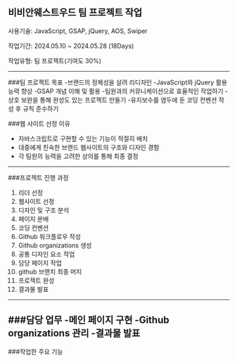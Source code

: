 ## 비비안웨스트우드 팀 프로젝트 작업

사용기술: JavaScript, GSAP, jQuery, AOS, Swiper

작업기간: 2024.05.10 ~ 2024.05.28 (18Days)

작업유형: 팀 프로젝트(기여도 30%)

---

###팀 프로젝트 목표
-브랜드의 정체성을 살려 리디자인
-JavaScript와 jQuery 활용 능력 향상
-GSAP 개념 이해 및 활용
-팀원과의 커뮤니케이션으로 효율적인 작업하기
-상호 보완을 통해 완성도 있는 프로젝트 만들기
-유지보수를 염두에 둔 코딩 컨벤션 작성 후 규칙 준수하기

###웹 사이트 선정 이유
- 자바스크립트로 구현할 수 있는 기능이 적절히 배치
- 대중에게 친숙한 브랜드 웹사이트의 구조와 디자인 경험
- 각 팀원의 능력을 고려한 상의를 통해 최종 결정
---
###프로젝트 진행 과정
1. 리더 선정
2. 웹사이트 선정
3. 디자인 및 구조 분석
4. 페이지 분배
5. 코딩 컨벤션
6. Github 워크플로우 작성
7. Github organizations 생성
8. 공통 디자인 요소 작업
9. 담당 페이지 작업
10. github 브랜치 최종 머지
11. 프로젝트 완성
12. 결과물 발표

---
###담당 업무
-메인 페이지 구현
-Github organizations 관리
-결과물 발표
---
###작업한 주요 기능


